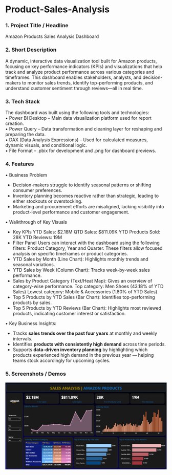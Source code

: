 # Product-Sales-Analysis
### 1.	Project Title / Headline

Amazon Products Sales Analysis Dashboard

### 2.	Short Description

A dynamic, interactive data visualization tool built for Amazon products, focusing on key performance indicators (KPIs) and visualizations that help track and analyze product performance across various categories and timeframes. This dashboard enables stakeholders, analysts, and decision-makers to monitor sales trends, identify top-performing products, and understand customer sentiment through reviews—all in real time.

### 3.	Tech Stack

The dashboard was built using the following tools and technologies:<br>
•	 Power BI Desktop – Main data visualization platform used for report creation.<br>
•	 Power Query – Data transformation and cleaning layer for reshaping and preparing the data.<br>
•	 DAX (Data Analysis Expressions) – Used for calculated measures, dynamic visuals, and conditional logic.<br>
•	 File Format – .pbix for development and .png for dashboard previews.

### 4.	Features 

•	Business Problem
 - Decision-makers struggle to identify seasonal patterns or shifting consumer preferences.
 - Inventory planning becomes reactive rather than strategic, leading to either stockouts or overstocking.
 - Marketing and procurement efforts are misaligned, lacking visibility into product-level performance and customer engagement.
   
•	Walkthrough of Key Visuals
 -	Key KPIs
  YTD Sales: $2.18M
  QTD Sales: $811.09K
  YTD Products Sold: 28K
  YTD Reviews: 19M
 - Filter Panel
  Users can interact with the dashboard using the following filters:
  Product Category, Year and Quarter.
  These filters allow focused analysis on specific timeframes or product categories.
- YTD Sales by Month (Line Chart): Highlights monthly trends and seasonal variations.
- YTD Sales by Week (Column Chart): Tracks week-by-week sales performance.
- Sales by Product Category (Text/Heat Map): Gives an overview of category-wise performance.
  Top category: Men Shoes (43.18% of YTD Sales)
  Lowest category: Mobile & Accessories (1.80% of YTD Sales)
- Top 5 Products by YTD Sales (Bar Chart): Identifies top-performing products by sales.
- Top 5 Products by YTD Reviews (Bar Chart): Highlights most reviewed products, indicating customer interest or satisfaction.

•	Key Business Insights:
- Tracks **sales trends over the past four years** at monthly and weekly intervals.
- Identifies **products with consistently high demand** across time periods.
- Supports **data-driven inventory planning** by highlighting which products experienced high demand in the previous year — helping teams stock accordingly for upcoming cycles.


### 5.	Screenshots / Demos
![Dashboard Preview](https://github.com/GOURAV-2411/Product-Sales-Analysis/blob/main/Snapshot%20of%20the%20Dashboard.png)
